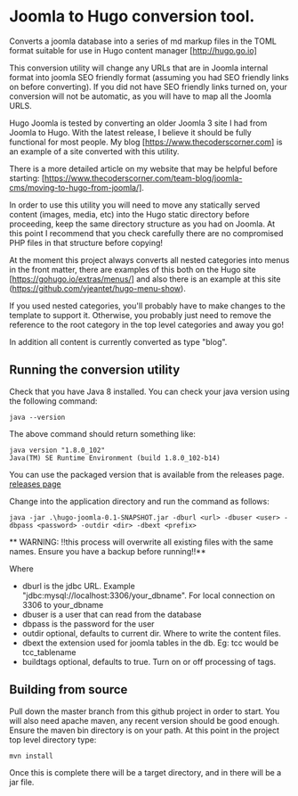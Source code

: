 # Joomla to Hugo conversion tool.

Converts a joomla database into a series of md markup files in the TOML format suitable for use in Hugo content manager
[http://hugo.go.io]

This conversion utility will change any URLs that are in Joomla internal format into joomla SEO friendly format
(assuming you had SEO friendly links on before converting). If you did not have SEO friendly links turned on, your 
conversion will not be automatic, as you will have to map all the Joomla URLS.

Hugo Joomla is tested by converting an older Joomla 3 site I had from Joomla to Hugo.  With the latest release, 
I believe it should be fully functional for most people. My blog [https://www.thecoderscorner.com] is an example of a 
site converted with this utility.


There is a more detailed article on my website that may be helpful before starting:
[https://www.thecoderscorner.com/team-blog/joomla-cms/moving-to-hugo-from-joomla/].

In order to use this utility you will need to move any statically served content (images, media, etc) into the Hugo 
static directory before proceeding, keep the same directory structure as you had on Joomla. At this point I recommend
that you check carefully there are no compromised PHP files in that structure before copying!

At the moment this project always converts all nested categories into menus in the front matter, there are examples of
this both on the Hugo site [https://gohugo.io/extras/menus/] and also there is an example at this site 
(https://github.com/vjeantet/hugo-menu-show). 

If you used nested categories, you'll probably have to make changes to the template to support it. Otherwise, you probably
just need to remove the reference to the root category in the top level categories and away you go!

In addition all content is currently converted as type "blog".

## Running the conversion utility

Check that you have Java 8 installed. You can check your java version using the following command:

    java --version

The above command should return something like:

    java version "1.8.0_102"
    Java(TM) SE Runtime Environment (build 1.8.0_102-b14)

You can use the packaged version that is available from the releases page. 
[releases page](https://github.com/davetcc/hugojoomla/releases)

Change into the application directory and run the command as follows:

    java -jar .\hugo-joomla-0.1-SNAPSHOT.jar -dburl <url> -dbuser <user> -dbpass <password> -outdir <dir> -dbext <prefix>

** WARNING: !!this process will overwrite all existing files with the same names. Ensure you have a backup before running!!**


Where
 * dburl is the jdbc URL. Example "jdbc:mysql://localhost:3306/your_dbname". For local connection on 3306 to your_dbname
 * dbuser is a user that can read from the database
 * dbpass is the password for the user
 * outdir optional, defaults to current dir. Where to write the content files.
 * dbext the extension used for joomla tables in the db. Eg: tcc would be tcc_tablename
 * buildtags optional, defaults to true. Turn on or off processing of tags.

## Building from source

Pull down the master branch from this github project in order to start.
You will also need apache maven, any recent version should be good enough.
Ensure the maven bin directory is on your path. At this point in the project top level directory type:

    mvn install

Once this is complete there will be a target directory, and in there will be a jar file.
